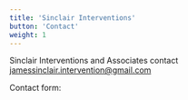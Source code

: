 ```yaml
---
title: 'Sinclair Interventions'
button: 'Contact'
weight: 1
---
```


Sinclair Interventions and Associates contact jamessinclair.intervention@gmail.com

Contact form:

<div id="formkeep-embed" data-formkeep-url="https://formkeep.com/p/dd1c17a7fbd6324d9e0e39af2c0ac206?embedded=1"></div>

<script type="text/javascript" src="https://pym.nprapps.org/pym.v1.min.js"></script>
<script type="text/javascript" src="https://formkeep-production-herokuapp-com.global.ssl.fastly.net/formkeep-embed.js"></script>

<!-- Get notified when the form is submitted, add your own code below: -->
<script>
const formkeepEmbed = document.querySelector('#formkeep-embed')

formkeepEmbed.addEventListener('formkeep-embed:submitting', _event => {
  console.log('Submitting form...')
})

formkeepEmbed.addEventListener('formkeep-embed:submitted', _event => {
  console.log('Submitted form...')
})
</script>